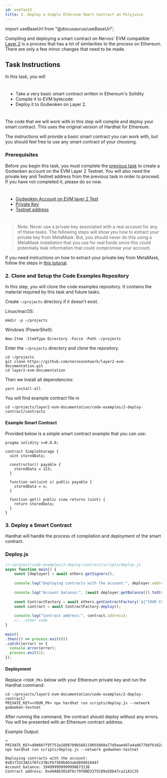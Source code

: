 ```yaml
---
id: evmTask2
title: 2. Deploy a Simple Ethereum Smart Contract on Polyjuice
---
```

import useBaseUrl from "@docusaurus/useBaseUrl";

Compiling and deploying a smart contract on Nervos' EVM compatible [Layer 2](structure.md#layer-1-layer-2) is a process that has a lot of similarities to the process on Ethereum. There are only a few minor changes that need to be made.

## Task Instructions

In this task, you will 
<div style="background-color: rgb(246 247 249 / 29%); padding:10px;--tw-shadow: inset 0 0 0 1px rgba(0,0,0,.08);
    --tw-shadow-colored: inset 0 0 0 1px var; border-radius: 10px">

- Take a very basic smart contract written in Ethereum's Solidity
- Compile it to EVM bytecode
- Deploy it to Godwoken on Layer 2.
</div>


The code that we will work with in this step will compile and deploy your smart contract. This uses the original version of Hardhat for Ethereum.

The instructions will provide a basic smart contract you can work with, but you should feel free to use any smart contract of your choosing.

### Prerequisites

Before you begin this task, you must complete the [previous task](evm_training/evmTask1.md) to create a Godwoken account on the EVM Layer 2 Testnet. You will also need the private key and Testnet address from the previous task in order to proceed. If you have not completed it, please do so now.
<div style="background-color: rgb(246 247 249 / 29%); padding:10px;--tw-shadow: inset 0 0 0 1px rgba(0,0,0,.08);
    --tw-shadow-colored: inset 0 0 0 1px var; border-radius: 10px">

- [Godwoken Account on EVM layer 2 Test](evm_training/evmTask1.md)
- [Private Key](https://docs.godwoken.io/evm_training/evmTask1#1-go-to-godwoken-bridge)
- [Testnet address](/evm_training/evmTask1#1-go-to-godwoken-bridge)
</div>

> Note: Never use a private key associated with a real account for any of these tasks. The following steps will show you how to extract your private key from MetaMask. But, you should never do this using a MetaMask installation that you use for real funds since this could potentially leak information that could compromise your account.

If you need instructions on how to extract your private key from MetaMask, follow the steps in [this tutorial](evm_training/evmTask5.md).

### 2. Clone and Setup the Code Examples Repository

In this step, you will clone the code examples repository. It contains the material required by this task and future tasks.

Create `~/projects` directory if it doesn't exist.

Linux/macOS:

```
mkdir -p ~/projects
```

Windows (PowerShell):

```
New-Item -ItemType Directory -Force -Path ~/projects
```

Enter the `~/projects` directory and clone the repository.

```
cd ~/projects
git clone https://github.com/nervosnetwork/layer2-evm-documentation.git
cd layer2-evm-documentation
```

Then we install all dependencies:

```
yarn install-all
```

You will find example contract file in 
```
cd ~/projects/layer2-evm-documentation/code-examples/2-deploy-contract/contracts
```

#### Example Smart Contract

Provided below is a simple smart contract example that you can use:

```solidity
pragma solidity >=0.8.0;

contract SimpleStorage {
  uint storedData;

  constructor() payable {
    storedData = 123;
  }

  function set(uint x) public payable {
    storedData = x;
  }

  function get() public view returns (uint) {
    return storedData;
  }
}
```

### 3. Deploy a Smart Contract

Hardhat will handle the process of compilation and deployment of the smart contract.

### Deploy.js
```Javascript
//~/project/code-examples/2-deploy-contract/scripts/deploy.js
async function main() {
    const [deployer] = await ethers.getSigners();
    
    console.log("Deploying contracts with the account:", deployer.address);
    
    console.log("Account balance:", (await deployer.getBalance()).toString());
    
    const ContractFactory = await ethers.getContractFactory(`${"YOUR CONTRACT NAME HERE"}`);
    const contract = await ContractFactory.deploy();
    
    console.log("Contract address:", contract.address);
    //...other code
}
  
main()
.then(() => process.exit(0))
.catch((error) => {
  console.error(error);
  process.exit(1);
});

```

#### Deployment

Replace `<YOUR_PK>` below with your Ethereum private key and run the Hardhat command:

```
cd ~/projects/layer2-evm-documentation/code-examples/2-deploy-contract/
PRIVATE_KEY=<YOUR_PK> npx hardhat run scripts/deploy.js --network godwoken-testnet
```

After running the command, the contract should deploy without any errors. You will be presented with an Ethereum contract address.

Example Output:

```
➜ PRIVATE_KEY=d9066ff9f753a1898709b568119055660a77d9aae4d7a4ad677b8fb3d2a571e5 npx hardhat run scripts/deploy.js --network godwoken-testnet

Deploying contracts with the account: 0xD173313A51f8fc37BcF67569b463abd89d81844f
Account balance: 194999999999998673136
Contract address: 0xd4A8b3018f0c79f6BD3375C89a5Db47ca11A1C35
```